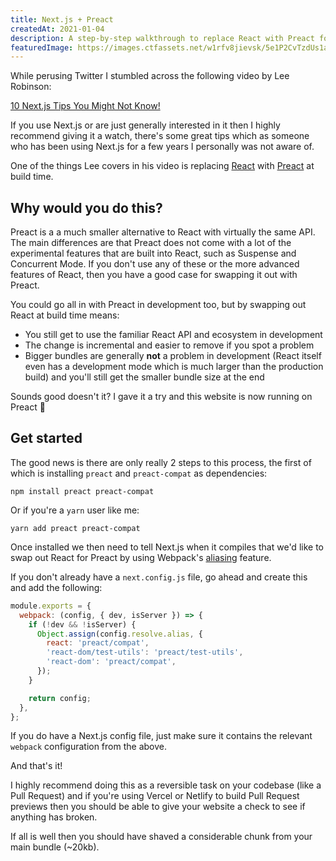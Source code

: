 ```yaml
---
title: Next.js + Preact
createdAt: 2021-01-04
description: A step-by-step walkthrough to replace React with Preact for smaller bundle sizes
featuredImage: https://images.ctfassets.net/w1rfv8jievsk/5e1P2CvTzdUs1a5Iyiectr/2812ea196a1c85ff73f52fb4580dff25/mathew-schwartz-sb7RUrRMaC4-unsplash.jpg
---
```


While perusing Twitter I stumbled across the following video by Lee Robinson:

[10 Next.js Tips You Might Not Know!](https://www.youtube.com/watch?v=R59e1Vl5lO8)

If you use Next.js or are just generally interested in it then I highly recommend giving it a watch, there's some great tips which as someone who has been using Next.js for a few years I personally was not aware of.

One of the things Lee covers in his video is replacing [React](https://reactjs.org) with [Preact](https://preactjs.com) at build time.

## Why would you do this?

Preact is a a much smaller alternative to React with virtually the same API. The main differences are that Preact does not come with a lot of the experimental features that are built into React, such as Suspense and Concurrent Mode. If you don't use any of these or the more advanced features of React, then you have a good case for swapping it out with Preact.

You could go all in with Preact in development too, but by swapping out React at build time means:

* You still get to use the familiar React API and ecosystem in development
* The change is incremental and easier to remove if you spot a problem
* Bigger bundles are generally __not__ a problem in development (React itself even has a development mode which is much larger than the production build) and you'll still get the smaller bundle size at the end

Sounds good doesn't it? I gave it a try and this website is now running on Preact 🚀

## Get started

The good news is there are only really 2 steps to this process, the first of which is installing `preact` and `preact-compat` as dependencies:

```
npm install preact preact-compat
```

Or if you're a `yarn` user like me:

```
yarn add preact preact-compat
```

Once installed we then need to tell Next.js when it compiles that we'd like to swap out React for Preact by using Webpack's [aliasing](https://webpack.js.org/configuration/resolve/#resolvealias) feature.

If you don't already have a `next.config.js` file, go ahead and create this and add the following:

```javascript
module.exports = {
  webpack: (config, { dev, isServer }) => {
    if (!dev && !isServer) {
      Object.assign(config.resolve.alias, {
        react: 'preact/compat',
        'react-dom/test-utils': 'preact/test-utils',
        'react-dom': 'preact/compat',
      });
    }

    return config;
  },
};
```

If you do have a Next.js config file, just make sure it contains the relevant `webpack` configuration from the above.

And that's it!

I highly recommend doing this as a reversible task on your codebase (like a Pull Request) and if you're using Vercel or Netlify to build Pull Request previews then you should be able to give your website a check to see if anything has broken.

If all is well then you should have shaved a considerable chunk from your main bundle (~20kb).
